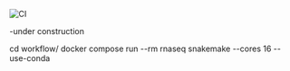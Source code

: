 ![CI](https://img.shields.io/github/actions/workflow/status/benson1231/snakemake-rnaseq/main.yml?branch=main)

-under construction

cd workflow/
docker compose run --rm rnaseq
snakemake --cores 16 --use-conda